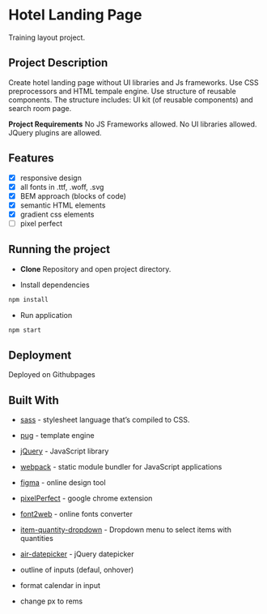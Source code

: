 # Hotel Landing Page

Training layout project.

## Project Description

Create hotel landing page without UI libraries and Js frameworks. Use CSS preprocessors and HTML tempale engine.
Use structure of reusable components.
The structure includes: UI kit (of reusable components) and search room page.

**Project Requirements**
No JS Frameworks allowed.
No UI libraries allowed.
JQuery plugins are allowed.

## Features

- [x] responsive design
- [x] all fonts in .ttf, .woff, .svg
- [x] BEM approach (blocks of code)
- [x] semantic HTML elements
- [x] gradient css elements
- [ ] pixel perfect

## Running the project

- **Clone** Repository and open project directory.

- Install dependencies

```bash
npm install
```

- Run application

```bash
npm start
```

## Deployment

Deployed on Githubpages

## Built With

- [sass](https://sass-lang.com/) - stylesheet language that’s compiled to CSS.
- [pug](https://pugjs.org/api/getting-started.html) - template engine
- [jQuery](https://jquery.com/) - JavaScript library
- [webpack](https://webpack.js.org/) - static module bundler for JavaScript applications
- [figma](https://www.figma.com/) - online design tool
- [pixelPerfect]() - google chrome extension
- [font2web](http://www.font2web.com/) - online fonts converter
- [item-quantity-dropdown](https://www.npmjs.com/package/item-quantity-dropdown) - Dropdown menu to select items with quantities
- [air-datepicker](https://www.npmjs.com/package/air-datepicker) - jQuery datepicker

- outline of inputs (defaul, onhover)
- format calendar in input
- change px to rems
